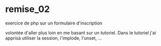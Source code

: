 # remise_02
exercice de php sur un formulaire d'inscription

volontée d'aller plus loin en me basant sur un tutoriel. 
Dans le tutoriel j'ai apprisà utiliser la session, l'implode, l'unset, ...


